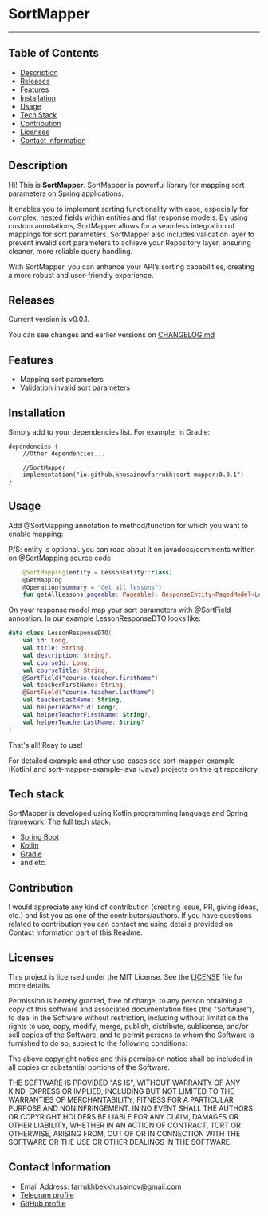 # SortMapper

---

## Table of Contents

- [Description](#description)
- [Releases](#releases)
- [Features](#features)
- [Installation](#installation)
- [Usage](#usage)
- [Tech Stack](#tech-stack)
- [Contribution](#contribution)
- [Licenses](#licenses)
- [Contact Information](#contact-information)

## Description

Hi! This is **SortMapper**. 
SortMapper is powerful library for mapping sort parameters on Spring applications. 

It enables you to implement sorting functionality with ease, especially for complex, nested fields within entities and flat response models.
By using custom annotations, SortMapper allows for a seamless integration of mappings for sort parameters. 
SortMapper also includes validation layer to prevent invalid sort parameters to achieve your Repository layer, ensuring cleaner, more reliable query handling.

With SortMapper, you can enhance your API’s sorting capabilities, creating a more robust and user-friendly experience.

## Releases

Current version is v0.0.1.

You can see changes and earlier versions on [CHANGELOG.md](https://github.com/KhusainovFarrukh/SortMapper/blob/main/CHANGELOG.md)

## Features

- Mapping sort parameters
- Validation invalid sort parameters

## Installation

Simply add to your dependencies list. For example, in Gradle:

```
dependencies {
    //Other dependencies...

    //SortMapper
    implementation("io.github.khusainovfarrukh:sort-mapper:0.0.1")
}
```

## Usage

Add @SortMapping annotation to method/function for which you want to enable mapping:

P/S: entity is optional. you can read about it on javadocs/comments written on @SortMapping source code

```kotlin
    @SortMapping(entity = LessonEntity::class)
    @GetMapping
    @Operation(summary = "Get all lessons")
    fun getAllLessons(pageable: Pageable): ResponseEntity<PagedModel<LessonResponseDTO>>
```

On your response model map your sort parameters with @SortField annoation. In our example LessonResponseDTO looks like:

```kotlin
data class LessonResponseDTO(
    val id: Long,
    val title: String,
    val description: String?,
    val courseId: Long,
    val courseTitle: String,
    @SortField("course.teacher.firstName")
    val teacherFirstName: String,
    @SortField("course.teacher.lastName")
    val teacherLastName: String,
    val helperTeacherId: Long?,
    val helperTeacherFirstName: String?,
    val helperTeacherLastName: String?
)
```

That's all! Reay to use!

For detailed example and other use-cases see sort-mapper-example (Kotlin) and sort-mapper-example-java (Java) projects on this git repository.

## Tech stack

SortMapper is developed using Kotlin programming language and Spring framework. The full tech stack:

  - [Spring Boot](https://spring.io/projects/spring-boot)
  - [Kotlin](https://kotlinlang.org/)
  - [Gradle](https://gradle.org/)
  - and etc.

## Contribution

I would appreciate any kind of contribution (creating issue, PR, giving ideas, etc.) and list you as one of the contributors/authors. If you have questions related to contribution you can contact me using details provided on Contact Information part of this Readme.

## Licenses

This project is licensed under the MIT License. See the [LICENSE](LICENSE) file for more details.

Permission is hereby granted, free of charge, to any person obtaining a copy of this software and associated documentation files (the "Software"), to deal in the Software without restriction, including without limitation the rights to use, copy, modify, merge, publish, distribute, sublicense, and/or sell copies of the Software, and to permit persons to whom the Software is furnished to do so, subject to the following conditions:

The above copyright notice and this permission notice shall be included in all copies or substantial portions of the Software.

THE SOFTWARE IS PROVIDED "AS IS", WITHOUT WARRANTY OF ANY KIND, EXPRESS OR IMPLIED, INCLUDING BUT NOT LIMITED TO THE WARRANTIES OF MERCHANTABILITY, FITNESS FOR A PARTICULAR PURPOSE AND NONINFRINGEMENT. IN NO EVENT SHALL THE AUTHORS OR COPYRIGHT HOLDERS BE LIABLE FOR ANY CLAIM, DAMAGES OR OTHER LIABILITY, WHETHER IN AN ACTION OF CONTRACT, TORT OR OTHERWISE, ARISING FROM, OUT OF OR IN CONNECTION WITH THE SOFTWARE OR THE USE OR OTHER DEALINGS IN THE SOFTWARE.

## Contact Information

- Email Address: farrukhbekkhusainov@gmail.com
- [Telegram profile](https://t.me/f_khusainov)
- [GitHub profile](https://github.com/KhusaiovFarrukh)
